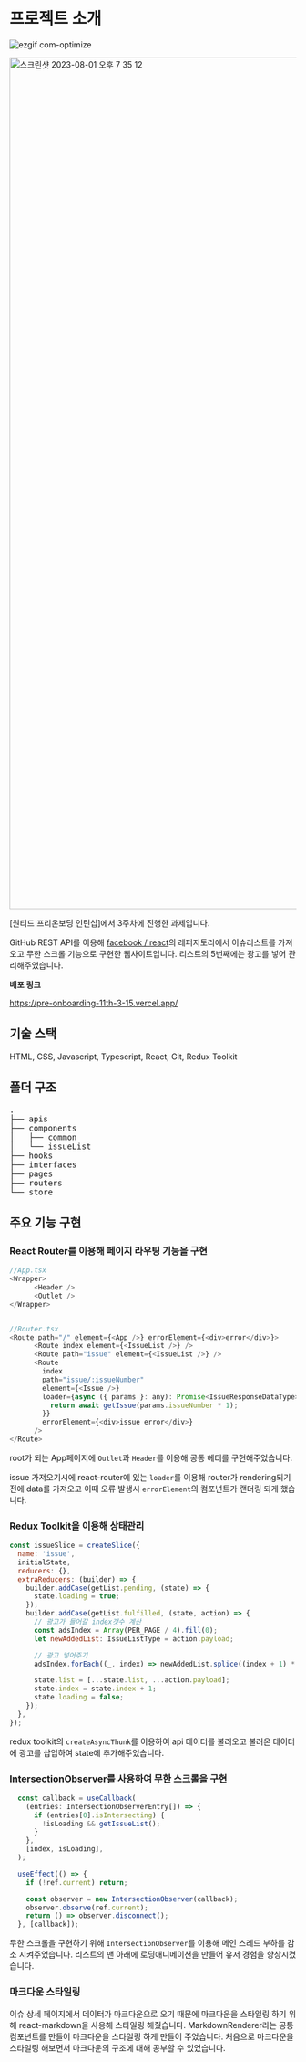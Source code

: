 # 프로젝트 소개

![ezgif com-optimize](https://github.com/totter15/pre-onboarding-11th-3-15/assets/71440070/bff52128-853e-4caf-a369-60e79db31372)

<img width="1492" alt="스크린샷 2023-08-01 오후 7 35 12" src="https://github.com/totter15/pre-onboarding-11th-3-15/assets/71440070/70e2956d-8c4c-4479-ae18-8aed58214006">

[원티드 프리온보딩 인틴십]에서 3주차에 진행한 과제입니다.

GitHub REST API를 이용해 [facebook / react](https://github.com/facebook/react/issues)의 레퍼지토리에서 이슈리스트를 가져오고 무한 스크롤 기능으로 구현한 웹사이트입니다. 리스트의 5번째에는 광고를 넣어 관리해주었습니다.

**배포 링크**

https://pre-onboarding-11th-3-15.vercel.app/

## 기술 스택

HTML, CSS, Javascript, Typescript, React, Git, Redux Toolkit

## 폴더 구조

<pre>
.
├── apis            
├── components      
│   ├── common
│   └── issueList
├── hooks
├── interfaces
├── pages
├── routers
└── store
</pre>

## 주요 기능 구현

### React Router를 이용해 페이지 라우팅 기능을 구현

```js
//App.tsx
<Wrapper>
      <Header />
      <Outlet />
</Wrapper>


//Router.tsx
<Route path="/" element={<App />} errorElement={<div>error</div>}>
      <Route index element={<IssueList />} />
      <Route path="issue" element={<IssueList />} />
      <Route
        index
        path="issue/:issueNumber"
        element={<Issue />}
        loader={async ({ params }: any): Promise<IssueResponseDataType> => {
          return await getIssue(params.issueNumber * 1);
        }}
        errorElement={<div>issue error</div>}
      />
</Route>
```

root가 되는 App페이지에 `Outlet`과 `Header`를 이용해 공통 헤더를 구현해주었습니다.

issue 가져오기시에 react-router에 있는 `loader`를 이용해 router가 rendering되기 전에 data를 가져오고 이때 오류 발생시 `errorElement`의 컴포넌트가 랜더링 되게 했습니다.

### Redux Toolkit을 이용해 상태관리

```js
const issueSlice = createSlice({
  name: 'issue',
  initialState,
  reducers: {},
  extraReducers: (builder) => {
    builder.addCase(getList.pending, (state) => {
      state.loading = true;
    });
    builder.addCase(getList.fulfilled, (state, action) => {
      // 광고가 들어갈 index갯수 계산
      const adsIndex = Array(PER_PAGE / 4).fill(0);
      let newAddedList: IssueListType = action.payload;

      // 광고 넣어주기
      adsIndex.forEach((_, index) => newAddedList.splice((index + 1) * 4 + index, 0, ads(index)));

      state.list = [...state.list, ...action.payload];
      state.index = state.index + 1;
      state.loading = false;
    });
  },
});
```

redux toolkit의 `createAsyncThunk`를 이용하여 api 데이터를 불러오고 불러온 데이터에 광고를 삽입하여 state에 추가해주었습니다.

### IntersectionObserver를 사용하여 무한 스크롤을 구현

```js
  const callback = useCallback(
    (entries: IntersectionObserverEntry[]) => {
      if (entries[0].isIntersecting) {
        !isLoading && getIssueList();
      }
    },
    [index, isLoading],
  );

  useEffect(() => {
    if (!ref.current) return;

    const observer = new IntersectionObserver(callback);
    observer.observe(ref.current);
    return () => observer.disconnect();
  }, [callback]);
```

무한 스크롤을 구현하기 위해 `IntersectionObserver`를 이용해 메인 스레드 부하를 감소 시켜주었습니다.
리스트의 맨 아래에 로딩애니메이션을 만들어 유저 경험을 향상시켰습니다.

### 마크다운 스타일링

이슈 상세 페이지에서 데이터가 마크다운으로 오기 때문에 마크다운을 스타일링 하기 위해 react-markdown을 사용해 스타일링 해줬습니다. MarkdownRenderer라는 공통 컴포넌트를 만들어 마크다운을 스타일링 하게 만들어 주었습니다. 처음으로 마크다운을 스타일링 해보면서 마크다운의 구조에 대해 공부할 수 있었습니다.
